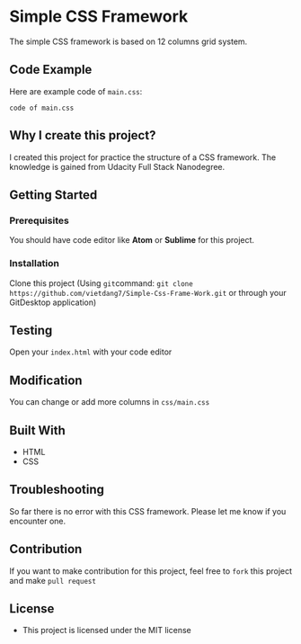 # Simple CSS Framework
The simple CSS framework is based on 12 columns grid system. 

## Code Example
Here are example code of `main.css`:
```
code of main.css

```

## Why I create this project?
I created this project for practice the structure of a CSS framework. The knowledge is gained from Udacity Full Stack Nanodegree.

## Getting Started
### Prerequisites
You should have code editor like **Atom** or **Sublime** for this project. 

### Installation
Clone this project (Using `git`command: `git clone https://github.com/vietdang7/Simple-Css-Frame-Work.git` or through your GitDesktop application)

## Testing
Open your `index.html` with your code editor

## Modification
You can change or add more columns in `css/main.css`

## Built With
- HTML
- CSS

## Troubleshooting
So far there is no error with this CSS framework. Please let me know if you encounter one.

## Contribution
If you want to make contribution for this project, feel free to `fork` this project and make `pull request`

## License
- This project is licensed under the MIT license

